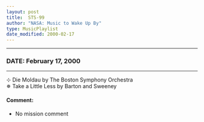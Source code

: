 ```yaml
---
layout: post
title:  STS-99
author: "NASA: Music to Wake Up By"
type: MusicPlaylist
date_modified: 2000-02-17
---
```


----
### DATE: February 17, 2000
----
⊹ Die Moldau by The Boston Symphony Orchestra  &nbsp;<br />✵ Take a Little Less by Barton and Sweeney

#### Comment:
* No mission comment
